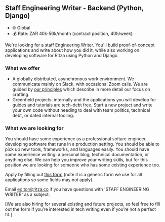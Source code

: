 ## Staff Engineering Writer - Backend (Python, Django)

- 🌐 Global
- 💰 Rate: ZAR 40k-50k/month (contract position, 40h/week)

We're looking for a staff Engineering Writer. You'll build proof-of-concept applications and write about how you did it, while also working on developing software for Ritza using Python and Django.

### What we offer

* A globally distributed, asynchronous work environment. We communicate mainly on Slack, with occasional Zoom calls. We are guided by [our principles](https://ritza.co/handbook/how-we-work/principles/) which describe in more detail our focus on crafting.
* Greenfield projects: internally and the applications you will develop for guides and tutorials are tech-debt free. Start a new project and write your own code without needing to deal with team politics, technical debt, or dated internal tooling.

### What we are looking for

You should have some experience as a professional softare engineer, developing software that runs in a production setting. You should be able to pick up new tools, frameworks, and languages easily. You should have some experience writing: a personal blog, technical documentation, or anything else. We can help you improve your writing skills, but for this position we are looking for someone who has some existing experience too.

Apply by filling out [this form](https://forms.gle/iWTKqA6cgzKePGoL7) (note it is a generic form we use for all applications so some fields may not apply).

Email editor@ritza.co if you have questions with 'STAFF ENGINEERING WRITER' as a subject.

[We are also hiring for several existing and future projects, so feel free to fill out the form if you’re interested in tech writing even if you’re not a perfect fit.]
